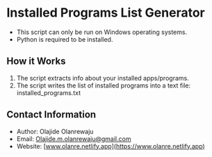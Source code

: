# Installed Programs List Generator

- This script can only be run on Windows operating systems.
- Python is required to be installed.

## How it Works

1. The script extracts info about your installed apps/programs.
2. The script writes the list of installed programs into a text file: installed_programs.txt


## Contact Information

- Author: Olajide Olanrewaju
- Email: Olajide.m.olanrewaju@gmail.com
- Website: [www.olanre.netlify.app](https://www.olanre.netlify.app)

